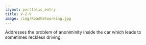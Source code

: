 ```yaml
---
layout: portfolio_entry
title: V-2-V
image: /img/RoadNetworking.jpg
---
```


Addresses the problem of anoniminity inside the car which leads to sometimes reckless driving. 